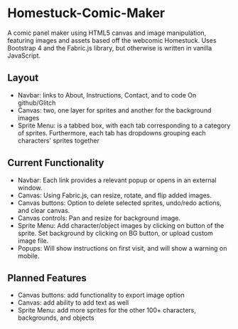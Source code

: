 # Homestuck-Comic-Maker

A comic panel maker using HTML5 canvas and image manipulation, featuring images and assets based off the webcomic Homestuck. Uses Bootstrap 4 and the Fabric.js library, but otherwise is written in vanilla JavaScript.

Layout
------
- Navbar: links to About, Instructions, Contact, and to code On github/Glitch
- Canvas: two, one layer for sprites and another for the background images
- Sprite Menu: is a tabbed box, with each tab corresponding to a category of sprites. Furthermore, each tab has dropdowns grouping each characters' sprites together

Current Functionality
------
- Navbar: Each link provides a relevant popup or opens in an external window.
- Canvas: Using Fabric.js, can resize, rotate, and flip added images.
- Canvas buttons: Option to delete selected sprites, undo/redo actions, and clear canvas.
- Canvas controls: Pan and resize for background image.
- Sprite Menu: Add character/object images by clicking on button of the sprite. Set background by clicking on BG button, or upload custom image file.
- Popups: Will show instructions on first visit, and will show a warning on mobile.

Planned Features
------
- Canvas buttons: add functionality to export image option
- Canvas: add ability to add text as well
- Sprite Menu: add more sprites for the other 100+ characters, backgrounds, and objects
